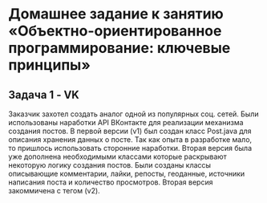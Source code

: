# Домашнее задание к занятию «Объектно-ориентированное программирование: ключевые принципы»

## Задача 1 - VK
Заказчик захотел создать аналог одной из популярных соц. сетей. 
Были использованы наработки API ВКонтакте для реализации механизма создания постов.
В первой версии (v1) был создан класс Post.java для описания хранения данных о посте.
Так как опыта в разработке мало, то пришлось использовать сторонние наработки.
Вторая версия была уже дополнена необходимыми классами которые раскрывают некоторую логику создания постов.
Были созданы классы описывающие комментарии, лайки, репосты, геоданные, источники написания поста и количество просмотров.
Вторая версия закоммичена с тегом (v2).

